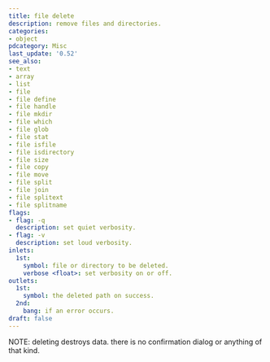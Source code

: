 ```yaml
---
title: file delete
description: remove files and directories.
categories:
- object
pdcategory: Misc
last_update: '0.52'
see_also:
- text
- array
- list
- file
- file define
- file handle
- file mkdir
- file which
- file glob
- file stat
- file isfile
- file isdirectory
- file size
- file copy
- file move
- file split
- file join
- file splitext
- file splitname
flags:
- flag: -q
  description: set quiet verbosity.
- flag: -v
  description: set loud verbosity.
inlets:
  1st:
    symbol: file or directory to be deleted.
    verbose <float>: set verbosity on or off.
outlets:
  1st:
    symbol: the deleted path on success.
  2nd:
    bang: if an error occurs.
draft: false
---
```

NOTE: deleting destroys data. there is no confirmation dialog or anything of that kind.
